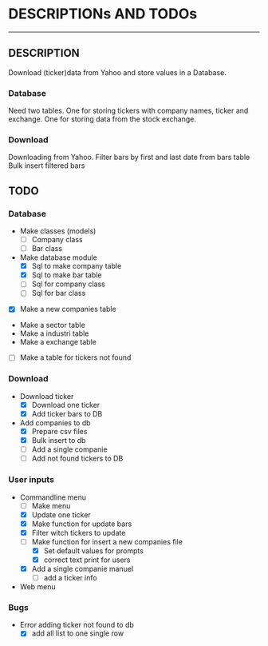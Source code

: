# DESCRIPTIONs AND TODOs
---

## DESCRIPTION
Download (ticker)data from Yahoo and store values in a Database.

### Database
Need two tables. 
One for storing tickers with company names, ticker and exchange.
One for storing data from the stock exchange.

### Download
Downloading from Yahoo.
Filter bars by first and last date from bars table
Bulk insert filtered bars

## TODO
### Database
* Make classes (models)
    - [ ] Company class
    - [ ] Bar class
* Make database module
    - [x] Sql to make company table
    - [x] Sql to make bar table
    - [ ] Sql for company class
    - [ ] Sql for bar class
- [x] Make a new companies table
* Make a sector table
* Make a industri table
* Make a exchange table
- [ ] Make a table for tickers not found

### Download
* Download ticker
    - [x] Download one ticker
    - [x] Add ticker bars to DB
* Add companies to db
    - [x] Prepare csv files
    - [x] Bulk insert to db
    - [ ] Add a single companie
    - [ ] Add not found tickers to DB

### User inputs
* Commandline menu
    - [ ] Make menu
    - [x] Update one ticker
    - [x] Make function for update bars
    - [x] Filter witch tickers to update
    - [ ] Make function for insert a new companies file
        - [x] Set default values for prompts
        - [x] correct text print for users
    - [x] Add a single companie manuel
        - [ ] add a ticker info
* Web menu
### Bugs
* Error adding ticker not found to db
    - [x] add all list to one single row